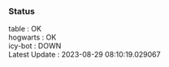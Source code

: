 ### Status


table : OK  
hogwarts : OK  
icy-bot : DOWN  
Latest Update : 2023-08-29 08:10:19.029067
